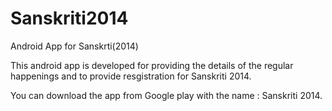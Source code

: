 Sanskriti2014
=============

Android App for Sanskrti(2014)

This android app is developed for providing the details of the regular happenings and to provide resgistration for Sanskriti 2014.

You can download the app from Google play with the name : Sanskriti 2014.
